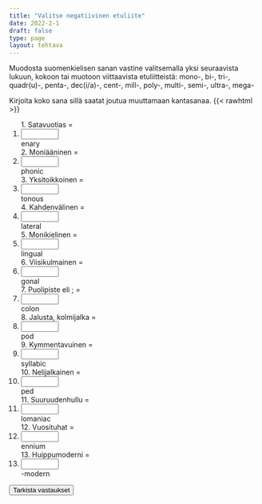 ```yaml
---
title: "Valitse negatiivinen etuliite"
date: 2022-2-1
draft: false
type: page
layout: tehtava
---
```


Muodosta suomenkielisen sanan vastine valitsemalla yksi seuraavista lukuun, kokoon tai muotoon viittaavista etuliitteistä: mono-, bi-, tri-, quadr(u)-, penta-, dec(i/a)-, cent-, mill-, poly-, multi-, semi-, ultra-, mega- 

Kirjoita koko sana sillä saatat joutua muuttamaan kantasanaa.
{{< rawhtml >}}
<div class="tehtava">
<form autocomplete="off">
  <ol>
  
<section>
1. Satavuotias = &nbsp;<li><input id="q1" type="text"/><span></span></li>enary
</section>
<section>
2. Moniääninen = &nbsp;<li><input id="q2" type="text"/><span></span></li>phonic
</section>
<section>
3. Yksitoikkoinen = &nbsp;<li><input id="q3" type="text"/><span></span></li>tonous
</section>
<section>
4. Kahdenvälinen = &nbsp;<li><input id="q4" type="text"/><span></span></li>lateral
</section>
<section>
5. Monikielinen = &nbsp;<li><input id="q5" type="text"/><span></span></li>lingual
</section>
<section>
6. Viisikulmainen = &nbsp;<li><input id="q6" type="text"/><span></span></li>gonal
</section>
<section>
7. Puolipiste eli ; = &nbsp;<li><input id="q7" type="text"/><span></span></li>colon
</section>
<section>
8. Jalusta, kolmijalka =  &nbsp;<li><input id="q8" type="text"/><span></span></li>pod
</section>
<section>
9. Kymmentavuinen = &nbsp;<li><input id="q9" type="text"/><span></span></li>syllabic
</section>
<section>
10. Nelijalkainen = &nbsp;<li><input id="q10" type="text"/><span></span></li>ped
</section> 
<section>
11. Suuruudenhullu = &nbsp;<li><input id="q11" type="text"/><span></span></li>lomaniac
</section> 
<section>
12. Vuosituhat = &nbsp;<li><input id="q12" type="text"/><span></span></li>ennium
</section> 
<section>
13. Huippumoderni = &nbsp;<li><input id="q13" type="text"/><span></span></li>-modern
</section> 

</ol>
  
 <link rel="stylesheet" type="text/css" href="/css/kirjoita1.css"/>

<div id="buttonWrapper">
   <input type="submit" id="submit" value="Tarkista vastaukset" />
   </div>
</form>

</div>


<script>
var answers = {
  "q1": ["cent"],
  "q2": ["poly"],
  "q3": ["mono"],
  "q4": ["bi"],
  "q5": ["multi",],
  "q6": ["penta"],
  "q7": ["semi"],
  "q8": ["tri"],
  "q9": ["deca"],
  "q10": ["quadru"],
  "q11": ["mega"],
  "q12": ["mill"],
  "q13": ["ultra"],
  };

function markAnswers() {
  $("input[type='text']").each(function() {
    console.log($.inArray(this.value, answers[this.id]));
    if ($.inArray(this.value.toLowerCase().trim(), answers[this.id]) === -1) {
      $(this).parent()[0].setAttribute("class", "vaarin");
    } else {
      $(this).parent()[0].setAttribute("class", "oikein");
    }
  })
}

$("form").on("submit", function(e) {
  e.preventDefault();
  markAnswers();
});

const input = document.querySelector('.tehtava input');
const span = document.querySelector('.tehtava span');

document.querySelectorAll("input").forEach(elem => elem.addEventListener('input', function (event) {
    span.innerHTML = this.value.replace(/\s/g, '&nbsp;');
    this.style.width = span.offsetWidth + 'px';
}));

</script>

<style>
.tehtava input[type="text"] {
    width: 75px;
    text-align: right;
}
</style>
</rawhtml>